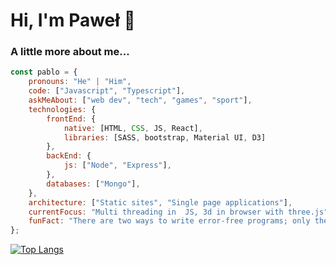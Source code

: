 # Hi, I'm Paweł 👋

### A little more about me...  

```javascript
const pablo = {
    pronouns: "He" | "Him",
    code: ["Javascript", "Typescript"],
    askMeAbout: ["web dev", "tech", "games", "sport"],
    technologies: {
        frontEnd: {
            native: [HTML, CSS, JS, React],
            libraries: [SASS, bootstrap, Material UI, D3]
        },
        backEnd: {
            js: ["Node", "Express"],
        },
        databases: ["Mongo"],
    },
    architecture: ["Static sites", "Single page applications"],
    currentFocus: "Multi threading in  JS, 3d in browser with three.js",
    funFact: "There are two ways to write error-free programs; only the third one works"
};
```

[![Top Langs](https://github-readme-stats.vercel.app/api/top-langs/?username=PabloPicas0&layout=donut)](https://github.com/PabloPicas0/github-readme-stats)

